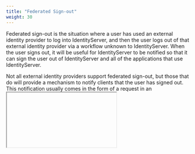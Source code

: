 ```yaml
---
title: "Federated Sign-out"
weight: 30
---
```


Federated sign-out is the situation where a user has used an external identity provider to log into IdentityServer, and then the user logs out of that external identity provider via a workflow unknown to IdentityServer.
When the user signs out, it will be useful for IdentityServer to be notified so that it can sign the user out of IdentityServer and all of the applications that use IdentityServer.

Not all external identity providers support federated sign-out, but those that do will provide a mechanism to notify clients that the user has signed out.
This notification usually comes in the form of a request in an *<iframe>* from the external identity provider's "logged out" page.
IdentityServer must then notify all of its clients (as discussed [here]({{< ref "../logout" >}})), also typically in the form of a request in an *<iframe>* from within the external identity provider's *<iframe>*.

What makes federated sign-out a special case (when compared to a normal [sign-out]({{< ref "../logout" >}})) is that the federated sign-out request is not to the normal sign-out endpoint in IdentityServer.
In fact, each external IdentityProvider will have a different endpoint into your IdentityServer host. 
This is due to that fact that each external identity provider might use a different protocol, and each middleware listens on different endpoints.

The net effect of all of these factors is that there is no "logged out" page being rendered as we would on the normal sign-out workflow, 
which means we are missing the sign-out notifications to IdentityServer's clients.
We must add code for each of these federated sign-out endpoints to render the necessary notifications to achieve federated sign-out.

Fortunately IdentityServer already contains this code. 
When requests come into IdentityServer and invoke the handlers for external authentication providers, IdentityServer detects if these are federated signout requests and if they are it will automatically render the same *<iframe>* as [described here for signout]({{< ref "../logout" >}}).


In short, federated signout is automatically supported.
